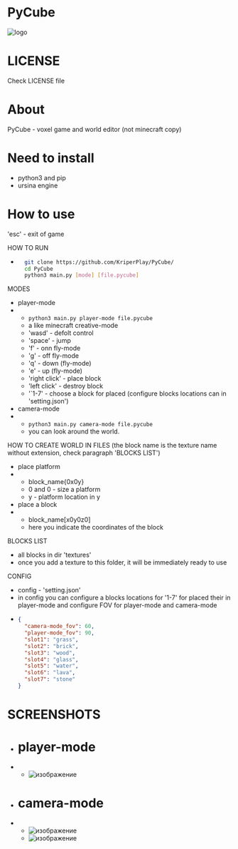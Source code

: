 # PyCube

![logo](https://github.com/user-attachments/assets/84f75835-c0b9-419c-9aa1-70ed93e52619)

# LICENSE
Check LICENSE file

# About
PyCube - voxel game and world editor
(not minecraft copy)

# Need to install
* python3 and pip
* ursina engine

# How to use
'esc' - exit of game

HOW TO RUN
* ```bash
    git clone https://github.com/KriperPlay/PyCube/
    cd PyCube
    python3 main.py [mode] [file.pycube]
    ```
  
MODES
* player-mode
* * ```python3 main.py player-mode file.pycube```
  * a like minecraft creative-mode
  * 'wasd' - defolt control
  * 'space' - jump
  * 'f' - onn fly-mode
  * 'g' - off fly-mode
  * 'q' - down (fly-mode)
  * 'e' - up (fly-mode)
  * 'right click' - place block
  * 'left click' - destroy block
  * '`1-7' - choose a block for placed (configure blocks locations can in 'setting.json')
* camera-mode
* * ```python3 main.py camera-mode file.pycube```
  * you can look around the world.

HOW TO CREATE WORLD IN FILES
(the block name is the texture name without extension, check paragraph 'BLOCKS LIST')
* place platform
* * block_name{0x0y}
  * 0 and 0 - size a platform
  * y - platform location in y
* place a block
* * block_name[x0y0z0]
  * here you indicate the coordinates of the block

BLOCKS LIST
* all blocks in dir 'textures'
* once you add a texture to this folder, it will be immediately ready to use

CONFIG
* config - 'setting.json'
* in config you can configure a blocks locations for '1-7' for placed their in player-mode and configure FOV for player-mode and camera-mode
* ```json
  {
    "camera-mode_fov": 60,
    "player-mode_fov": 90,
    "slot1": "grass",
    "slot2": "brick",
    "slot3": "wood",
    "slot4": "glass",
    "slot5": "water",
    "slot6": "lava",
    "slot7": "stone"
  }
  ```

# SCREENSHOTS
* # player-mode
* * ![изображение](https://github.com/user-attachments/assets/36fd2f68-957e-4968-be4f-2a5e64dff075)
* # camera-mode
* * ![изображение](https://github.com/user-attachments/assets/38f34372-f64d-409d-80a6-b2cdeff7e33c)
  * ![изображение](https://github.com/user-attachments/assets/9ca1c714-0315-4fcc-97ca-93a4f2da4d5d)

